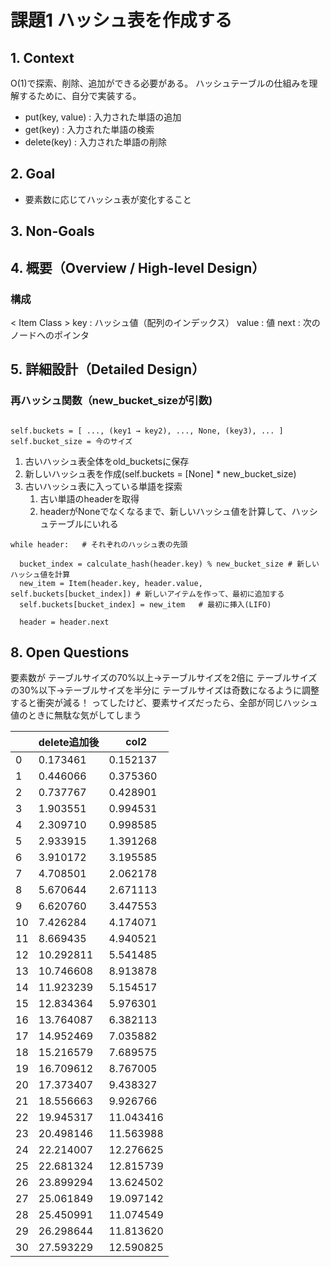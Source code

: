 # 課題1 ハッシュ表を作成する

## 1. Context

O(1)で探索、削除、追加ができる必要がある。
ハッシュテーブルの仕組みを理解するために、自分で実装する。

- put(key, value) :  入力された単語の追加
- get(key) : 入力された単語の検索
- delete(key) : 入力された単語の削除

## 2. Goal

- 要素数に応じてハッシュ表が変化すること

## 3. Non-Goals

<!-- 明確に対応しない範囲

 期待されそうだけど対象外なもの（誤解防止） -->

## 4. 概要（Overview / High-level Design）

### 構成

< Item Class >
key : ハッシュ値（配列のインデックス）
value : 値
next : 次のノードへのポインタ

<!-- 
- システム全体の構造や流れを図や文章で説明
- コンポーネントの役割やデータの流れ
- アーキテクチャ図があると◎ -->

## 5. 詳細設計（Detailed Design）

<!-- - 各コンポーネント/モジュールの詳細
- API仕様、データ構造、クラス設計など
- 例：
  - 新しいクラスとその責務
  - API endpoint の定義（メソッド、パス、リクエスト/レスポンス形式） -->

### 再ハッシュ関数（new_bucket_sizeが引数)

```

self.buckets = [ ..., (key1 → key2), ..., None, (key3), ... ]
self.bucket_size = 今のサイズ

```

1. 古いハッシュ表全体をold_bucketsに保存
2. 新しいハッシュ表を作成(self.buckets = [None] * new_bucket_size)
3. 古いハッシュ表に入っている単語を探索
   1. 古い単語のheaderを取得
   2. headerがNoneでなくなるまで、新しいハッシュ値を計算して、ハッシュテーブルにいれる

```
while header:   # それぞれのハッシュ表の先頭

  bucket_index = calculate_hash(header.key) % new_bucket_size # 新しいハッシュ値を計算
  new_item = Item(header.key, header.value, self.buckets[bucket_index]) # 新しいアイテムを作って、最初に追加する
  self.buckets[bucket_index] = new_item   # 最初に挿入(LIFO)

  header = header.next
```

## 8. Open Questions

要素数が
    テーブルサイズの70%以上→テーブルサイズを2倍に
    テーブルサイズの30%以下→テーブルサイズを半分に
    テーブルサイズは奇数になるように調整すると衝突が減る！
ってしたけど、要素サイズだったら、全部が同じハッシュ値のときに無駄な気がしてしまう


|    | delete追加後 | col2     |
|----|---------------|----------|
| 0  | 0.173461      | 0.152137 |
| 1  | 0.446066      | 0.375360 |
| 2  | 0.737767      | 0.428901 |
| 3  | 1.903551      | 0.994531 |
| 4  | 2.309710      | 0.998585 |
| 5  | 2.933915      | 1.391268 |
| 6  | 3.910172      | 3.195585 |
| 7  | 4.708501      | 2.062178 |
| 8  | 5.670644      | 2.671113 |
| 9  | 6.620760      | 3.447553 |
|10  | 7.426284      | 4.174071 |
|11  | 8.669435      | 4.940521 |
|12  |10.292811      | 5.541485 |
|13  |10.746608      | 8.913878 |
|14  |11.923239      | 5.154517 |
|15  |12.834364      | 5.976301 |
|16  |13.764087      | 6.382113 |
|17  |14.952469      | 7.035882 |
|18  |15.216579      | 7.689575 |
|19  |16.709612      | 8.767005 |
|20  |17.373407      | 9.438327 |
|21  |18.556663      | 9.926766 |
|22  |19.945317      |11.043416 |
|23  |20.498146      |11.563988 |
|24  |22.214007      |12.276625 |
|25  |22.681324      |12.815739 |
|26  |23.899294      |13.624502 |
|27  |25.061849      |19.097142 |
|28  |25.450991      |11.074549 |
|29  |26.298644      |11.813620 |
|30  |27.593229      |12.590825 |



<!-- 
## 6. 代替案の検討（Alternatives Considered）

- 他のアプローチとその比較
- なぜ今回の設計を選んだのか
- 落とし穴やトレードオフの説明

## 7. テスト計画（Testing Plan）

- 単体テスト・統合テスト・E2E テストなど
- テストの対象と手法
- 失敗ケースや境界条件もカバーしているか

## 8. Open Questions）

- 現時点での不確実な部分やリスク
- 要議論事項（明確でなくてもOK）

## 10. 関連資料・リンク（Appendix / References）

- 関連 issue, PR, 設計資料、ミーティングノートなど -->

